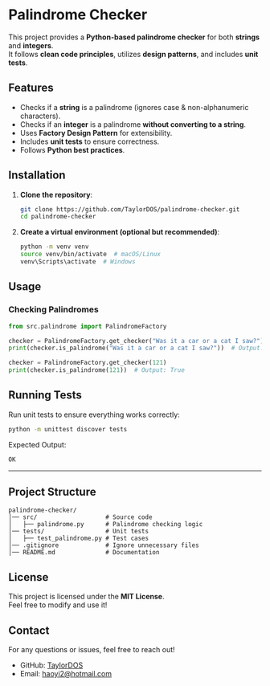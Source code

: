 # Palindrome Checker

This project provides a **Python-based palindrome checker** for both **strings** and **integers**.  
It follows **clean code principles**, utilizes **design patterns**, and includes **unit tests**.

## Features
- Checks if a **string** is a palindrome (ignores case & non-alphanumeric characters).
- Checks if an **integer** is a palindrome **without converting to a string**.
- Uses **Factory Design Pattern** for extensibility.
- Includes **unit tests** to ensure correctness.
- Follows **Python best practices**.

## Installation
1. **Clone the repository**:
   ```bash
   git clone https://github.com/TaylorDOS/palindrome-checker.git
   cd palindrome-checker
   ```

2. **Create a virtual environment (optional but recommended)**:
   ```bash
   python -m venv venv
   source venv/bin/activate  # macOS/Linux
   venv\Scripts\activate  # Windows
   ```
## Usage
### **Checking Palindromes**
```python
from src.palindrome import PalindromeFactory

checker = PalindromeFactory.get_checker("Was it a car or a cat I saw?")
print(checker.is_palindrome("Was it a car or a cat I saw?"))  # Output: True

checker = PalindromeFactory.get_checker(121)
print(checker.is_palindrome(121))  # Output: True
```

## Running Tests
Run unit tests to ensure everything works correctly:
```bash
python -m unittest discover tests
```

Expected Output:
```bash
OK
```

---

## Project Structure
```
palindrome-checker/
│── src/                   # Source code
│   ├── palindrome.py      # Palindrome checking logic
│── tests/                 # Unit tests
│   ├── test_palindrome.py # Test cases
│── .gitignore             # Ignore unnecessary files
│── README.md              # Documentation
```

## License
This project is licensed under the **MIT License**.  
Feel free to modify and use it!

## Contact
For any questions or issues, feel free to reach out!

- GitHub: [TaylorDOS](https://github.com/TaylorDOS)
- Email: haoyi2@hotmail.com